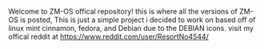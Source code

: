 Welcome to ZM-OS offical repository! this is where all the versions of ZM-OS is posted, This is just a simple project i decided to work on based off of linux mint cinnamon, fedora, and Debian due to the DEBIAN icons.
visit my offical reddit at https://www.reddit.com/user/ResortNo4544/

